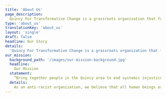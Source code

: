 ```yaml
---
title: 'About Us'
page_description:
  Quincy For Transformative Change is a grassroots organization that formed in the wake of a series of Black Lives Matter protests in summer 2020 after the murder of George Floyd.
type: 'about_us'
translationKey: 'about_us'
layout: 'single'
draft: false
headline: Our Story
details:
  'Quincy For Transformative Change is a grassroots organization that formed in the wake of a series of Black Lives Matter protests in summer 2020 after the murder of George Floyd. The initial protest, "Quincy Candlelight Vigil to Stand in Support of Black Lives" on June 2nd in downtown Quincy, drew over 4500 attendees from all over Massachusetts. We seek to empower the residents of Quincy to take action in our community, advocate for marginalized folks, and break down structures of oppression and discrimination with collaborative antiracist actions and initiatives.'
our_mission:
  background_path: '/images/our-mission-background.jpg'
  headline:
    Our Mission
  statement:
    “Bring together people in the Quincy area to end systemic injustice.”
  details:
    As an anti-racist organization, we believe that all human beings are inherently worthy, and deserve to have the same agency and opportunities free from discrimination on the basis of race, gender, sexual orientation, socioeconomic class, disability, religion, age, immigration status, or physical appearance. We value diversity, and we seek to transform Quincy by addressing and eliminating unjust policies and practices that stand in the way of fair treatment and opportunity for all. Our primary goals are to educate/inform, advocate, and take action in solidarity with Black lives to create and maintain a more inclusive Quincy. 
---
```

